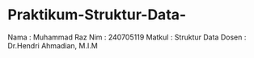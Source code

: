 # Praktikum-Struktur-Data-
Nama : Muhammad Raz  Nim : 240705119  Matkul : Struktur Data  Dosen : Dr.Hendri Ahmadian, M.I.M


